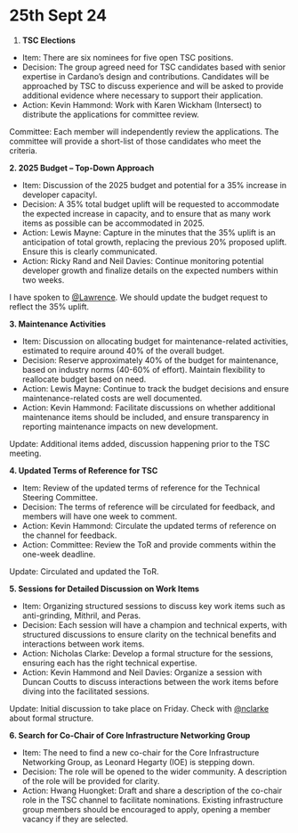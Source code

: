 # 25th Sept 24



1. **TSC Elections**

* Item: There are six nominees for five open TSC positions.
* Decision: The group agreed need for TSC candidates based with senior expertise in Cardano’s design and contributions. Candidates will be approached by TSC to discuss experience and will be asked to provide additional evidence where necessary to support their application.
* Action: Kevin Hammond: Work with Karen Wickham (Intersect) to distribute the applications for committee review.

Committee: Each member will independently review the applications. The committee will provide a short-list of those candidates who meet the criteria.

**2. 2025 Budget – Top-Down Approach**

* Item: Discussion of the 2025 budget and potential for a 35% increase in developer capacityl.
* Decision: A 35% total budget uplift will be requested to accommodate the expected increase in capacity, and to ensure that as many work items as possible can be accommodated in 2025.
* Action: Lewis Mayne: Capture in the minutes that the 35% uplift is an anticipation of total growth, replacing the previous 20% proposed uplift. Ensure this is clearly communicated.
* Action: Ricky Rand and Neil Davies: Continue monitoring potential developer growth and finalize details on the expected numbers within two weeks.

I have spoken to [@Lawrence](https://intersectmbo.slack.com/team/U05SE2VJ78U).  We should update the budget request to reflect the 35% uplift.

**3. Maintenance Activities**

* Item: Discussion on allocating budget for maintenance-related activities, estimated to require around 40% of the overall budget.
* Decision: Reserve approximately 40% of the budget for maintenance, based on industry norms (40-60% of effort). Maintain flexibility to reallocate budget based on need.
* Action: Lewis Mayne: Continue to track the budget decisions and ensure maintenance-related costs are well documented.
* Action: Kevin Hammond: Facilitate discussions on whether additional maintenance items should be included, and ensure transparency in reporting maintenance impacts on new development.

Update: Additional items added, discussion happening prior to the TSC meeting.

**4. Updated Terms of Reference for TSC**

* Item: Review of the updated terms of reference for the Technical Steering Committee.
* Decision: The terms of reference will be circulated for feedback, and members will have one week to comment.
* Action: Kevin Hammond: Circulate the updated terms of reference on the channel for feedback.
* Action: Committee: Review the ToR and provide comments within the one-week deadline.

Update: Circulated and updated the ToR.

**5. Sessions for Detailed Discussion on Work Items**

* Item: Organizing structured sessions to discuss key work items such as anti-grinding, Mithril, and Peras.
* Decision: Each session will have a champion and technical experts, with structured discussions to ensure clarity on the technical benefits and interactions between work items.
* Action: Nicholas Clarke: Develop a formal structure for the sessions, ensuring each has the right technical expertise.
* Action: Kevin Hammond and Neil Davies: Organize a session with Duncan Coutts to discuss interactions between the work items before diving into the facilitated sessions.

Update: Initial discussion to take place on Friday.  Check with [@nclarke](https://intersectmbo.slack.com/team/U02A0R550) about formal structure.

**6. Search for Co-Chair of Core Infrastructure Networking Group**

* Item: The need to find a new co-chair for the Core Infrastructure Networking Group, as Leonard Hegarty (IOE) is stepping down.
* Decision: The role will be opened to the wider community. A description of the role will be provided for clarity.
* Action: Hwang Huongket: Draft and share a description of the co-chair role in the TSC channel to facilitate nominations.  Existing infrastructure group members should be encouraged to apply, opening a member vacancy if they are selected.

